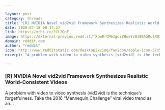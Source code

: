```yaml
---

layout: post
category: threads
title: "[R] NVIDIA Novel vid2vid Framework Synthesizes Realistic World-Consistent Videos"
date: 2020-07-18 00:17:27
link: https://vrhk.co/2CL2QpE
image: https://external-preview.redd.it/fXbwRrCM63gciZHoeYcW189AGDulXO3wcqO9FNm82JI.jpg?width=958&height=501.570680628&auto=webp&crop=958:501.570680628,smart&s=af6f7893101efa2850c0221c0c4cd632d43abae6
domain: reddit.com
author: "reddit"
icon: http://www.redditstatic.com/desktop2x/img/favicon/apple-icon-57x57.png
excerpt: "A problem with video to video synthesis (vid2vid) is the technique’s forgetfulness. Take the 2016 “Mannequin Challenge” viral video trend as an..."

---
```


### [R] NVIDIA Novel vid2vid Framework Synthesizes Realistic World-Consistent Videos

A problem with video to video synthesis (vid2vid) is the technique’s forgetfulness. Take the 2016 “Mannequin Challenge” viral video trend as an...